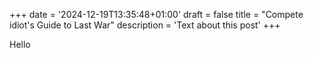 +++
date = '2024-12-19T13:35:48+01:00'
draft = false
title = "Compete idiot's Guide to Last War"
description = 'Text about this post'
+++

Hello